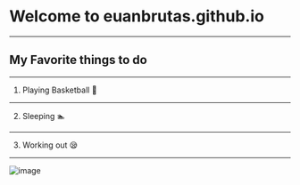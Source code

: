 # **Welcome to euanbrutas.github.io**
---
## My **Favorite** things to do
----
1. Playing Basketball 🏀
---
2. Sleeping 🏊
---
3. Working out :sleepy:
---
![image](https://user-images.githubusercontent.com/118245319/202086993-3d1ea505-9802-4fe3-88ba-2175786b7e8b.png)
